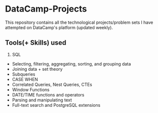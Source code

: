 # DataCamp-Projects
This repository contains all the technological projects/problem sets I have attempted on DataCamp's platform (updated weekly).

## Tools(+ Skills) used
1. SQL
- Selecting, filtering, aggregating, sorting, and grouping data
- Joining data + set theory
- Subqueries
- CASE WHEN
- Correlated Queries, Nest Queries, CTEs
- Window Functions
- DATE/TIME functions and operators
- Parsing and manipulating text
- Full-text search and PostgreSQL extensions

